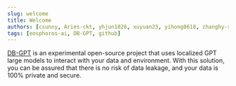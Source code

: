 ```yaml
---
slug: welcome
title: Welcome
authors: [csunny, Aries-ckt, yhjun1026, xuyuan23, yihong0618, zhanghy-sketchzh, fangyinc, wangzaistone, qutcat1997]
tags: [eosphoros-ai, DB-GPT, github]
---
```


[DB-GPT](https://github.com/eosphoros-ai/DB-GPT) is an experimental open-source project that uses localized GPT large models to interact with your data and environment. With this solution, you can be assured that there is no risk of data leakage, and your data is 100% private and secure.

